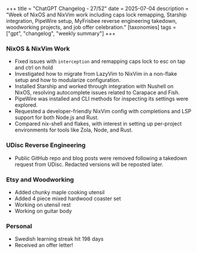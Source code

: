 +++
title = "ChatGPT Changelog - 27/52"
date = 2025-07-04
description = "Week of NixOS and NixVim work including caps lock remapping, Starship integration, PipeWire setup, MyFrisbee reverse engineering takedown, woodworking projects, and job offer celebration."
[taxonomies]
tags = ["gpt", "changelog", "weekly summary"]
+++

### NixOS & NixVim Work

- Fixed issues with `interception` and remapping caps lock to esc on tap
  and ctrl on hold
- Investigated how to migrate from LazyVim to NixVim in a non-flake setup and
  how to modularize configuration.
- Installed Starship and worked through integration with Nushell on NixOS,
  resolving autocomplete issues related to Carapace and Fish.
- PipeWire was installed and CLI methods for inspecting its settings were
  explored.
- Requested a developer-friendly NixVim config with completions and LSP support
  for both Node.js and Rust.
- Compared nix-shell and flakes, with interest in setting up per-project
  environments for tools like Zola, Node, and Rust.

### UDisc Reverse Engineering

- Public GitHub repo and blog posts were removed following a takedown request
  from UDisc. Redacted versions will be reposted later.

### Etsy and Woodworking

- Added chunky maple cooking utensil
- Added 4 piece mixed hardwood coaster set
- Working on utensil rest
- Working on guitar body

### Personal

- Swedish learning streak hit 198 days
- Received an offer letter!
